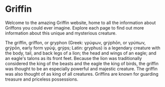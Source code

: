 # Griffin

Welcome to the amazing Griffin website, home to all the information about Griffons you could ever imagine. Explore each page to find out more information about this unique and mysterious creature.

The griffin, griffon, or gryphon (Greek: γρύφων, grýphōn, or γρύπων, grýpōn, early form γρύψ, grýps; Latin: gryphus) is a legendary creature with the body, tail, and back legs of a lion; the head and wings of an eagle; and an eagle's talons as its front feet. Because the lion was traditionally considered the king of the beasts and the eagle the king of birds, the griffin was thought to be an especially powerful and majestic creature. The griffin was also thought of as king of all creatures. Griffins are known for guarding treasure and priceless possessions.
